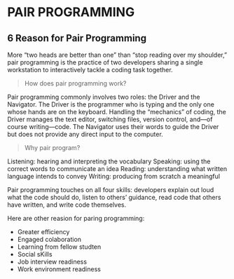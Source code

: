 # PAIR PROGRAMMING

## 6 Reason for Pair Programming

More “two heads are better than one” than “stop reading over my shoulder,” pair programming is the practice of two developers sharing a single workstation to interactively tackle a coding task together.

> How does pair programming work?

Pair programming commonly involves two roles: the Driver and the Navigator.
The Driver is the programmer who is typing and the only one whose hands are on the keyboard. Handling the “mechanics” of coding, the Driver manages the text editor, switching files, version control, and—of course writing—code. The Navigator uses their words to guide the Driver but does not provide any direct input to the computer.

> Why pair program?

Listening: hearing and interpreting the vocabulary Speaking: using the correct words to communicate an idea Reading: understanding what written language intends to convey Writing: producing from scratch a meaningful

Pair programming touches on all four skills: developers explain out loud what the code should do, listen to others’ guidance, read code that others have written, and write code themselves.

Here are other reasion for paring programming:

* Greater efficiency 
* Engaged colaboration
* Learning from fellow studten
* Social sKills
* Job interview readiness
* Work environment readiness
